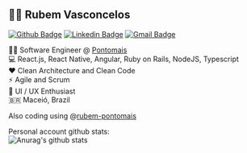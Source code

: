 ## :man_technologist: Rubem Vasconcelos
[![Github Badge](https://img.shields.io/badge/-Github-000?style=flat-square&logo=Github&logoColor=white&link=https://github.com/rubemfsv)](https://github.com/rubemfsv)
[![Linkedin Badge](https://img.shields.io/badge/-LinkedIn-blue?style=flat-square&logo=Linkedin&logoColor=white&link=https://www.linkedin.com/in/rubemfsv/)](https://www.linkedin.com/in/rubemfsv/)
[![Gmail Badge](https://img.shields.io/badge/-Gmail-c14438?style=flat-square&logo=Gmail&logoColor=white&link=mailto:rubemfsv15@gmail.com)](mailto:rubemfsv15@gmail.com)


👨‍💻 Software Engineer @ [Pontomais](https://www.pontomais.com.br/) <br>
💻 React.js, React Native, Angular, Ruby on Rails, NodeJS, Typescript <br>
:heart: Clean Architecture and Clean Code <br>
⚡ Agile and Scrum <br> 
📱 UI / UX Enthusiast <br>
🇧🇷 Maceió, Brazil <br>

 Also coding using @[rubem-pontomais](https://github.com/rubem-pontomais) <br>
 
 
Personal account github stats: <br>
![Anurag's github stats](https://github-readme-stats.vercel.app/api?username=rubemfsv&show_icons=true&theme=algolia&count_private=true)


